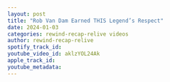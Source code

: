 ```yaml
---
layout: post
title: "Rob Van Dam Earned THIS Legend’s Respect"
date: 2024-01-03
categories: rewind-recap-relive videos
author: rewind-recap-relive
spotify_track_id: 
youtube_video_id: aklzYOL24Ak
apple_track_id: 
youtube_metadata: 
---
```

